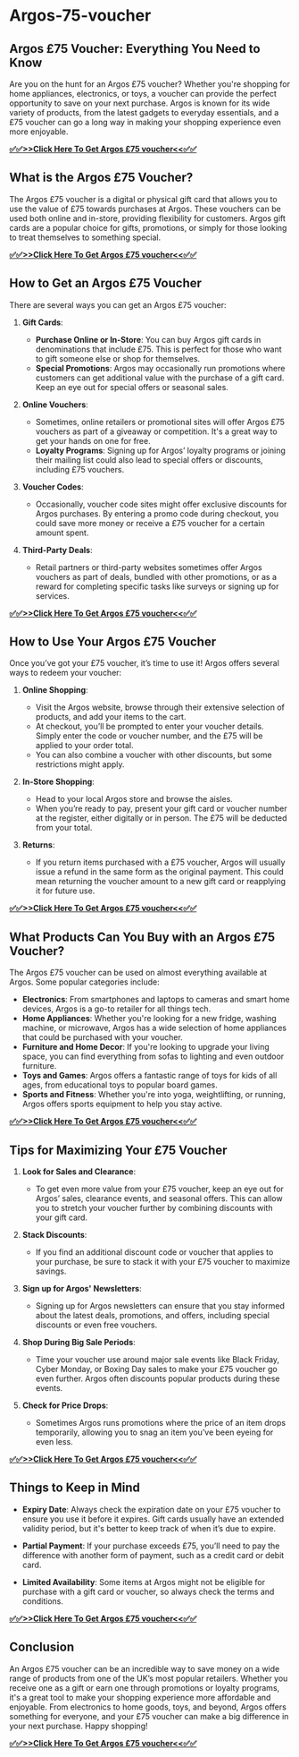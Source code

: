 # Argos-75-voucher
## Argos £75 Voucher: Everything You Need to Know

Are you on the hunt for an Argos £75 voucher? Whether you're shopping for home appliances, electronics, or toys, a voucher can provide the perfect opportunity to save on your next purchase. Argos is known for its wide variety of products, from the latest gadgets to everyday essentials, and a £75 voucher can go a long way in making your shopping experience even more enjoyable.

**[✅✅>>Click Here To Get Argos £75 voucher<<✅✅](https://sky.tg24shop.com/75-argos/)**

## What is the Argos £75 Voucher?

The Argos £75 voucher is a digital or physical gift card that allows you to use the value of £75 towards purchases at Argos. These vouchers can be used both online and in-store, providing flexibility for customers. Argos gift cards are a popular choice for gifts, promotions, or simply for those looking to treat themselves to something special.

**[✅✅>>Click Here To Get Argos £75 voucher<<✅✅](https://sky.tg24shop.com/75-argos/)**

## How to Get an Argos £75 Voucher

There are several ways you can get an Argos £75 voucher:

1. **Gift Cards**:
   - **Purchase Online or In-Store**: You can buy Argos gift cards in denominations that include £75. This is perfect for those who want to gift someone else or shop for themselves.
   - **Special Promotions**: Argos may occasionally run promotions where customers can get additional value with the purchase of a gift card. Keep an eye out for special offers or seasonal sales.

2. **Online Vouchers**:
   - Sometimes, online retailers or promotional sites will offer Argos £75 vouchers as part of a giveaway or competition. It's a great way to get your hands on one for free.
   - **Loyalty Programs**: Signing up for Argos’ loyalty programs or joining their mailing list could also lead to special offers or discounts, including £75 vouchers.

3. **Voucher Codes**:
   - Occasionally, voucher code sites might offer exclusive discounts for Argos purchases. By entering a promo code during checkout, you could save more money or receive a £75 voucher for a certain amount spent.

4. **Third-Party Deals**:
   - Retail partners or third-party websites sometimes offer Argos vouchers as part of deals, bundled with other promotions, or as a reward for completing specific tasks like surveys or signing up for services.

**[✅✅>>Click Here To Get Argos £75 voucher<<✅✅](https://sky.tg24shop.com/75-argos/)**

## How to Use Your Argos £75 Voucher

Once you’ve got your £75 voucher, it’s time to use it! Argos offers several ways to redeem your voucher:

1. **Online Shopping**:
   - Visit the Argos website, browse through their extensive selection of products, and add your items to the cart.
   - At checkout, you’ll be prompted to enter your voucher details. Simply enter the code or voucher number, and the £75 will be applied to your order total.
   - You can also combine a voucher with other discounts, but some restrictions might apply.

2. **In-Store Shopping**:
   - Head to your local Argos store and browse the aisles.
   - When you’re ready to pay, present your gift card or voucher number at the register, either digitally or in person. The £75 will be deducted from your total.

3. **Returns**:
   - If you return items purchased with a £75 voucher, Argos will usually issue a refund in the same form as the original payment. This could mean returning the voucher amount to a new gift card or reapplying it for future use.

**[✅✅>>Click Here To Get Argos £75 voucher<<✅✅](https://sky.tg24shop.com/75-argos/)**

## What Products Can You Buy with an Argos £75 Voucher?

The Argos £75 voucher can be used on almost everything available at Argos. Some popular categories include:

- **Electronics**: From smartphones and laptops to cameras and smart home devices, Argos is a go-to retailer for all things tech.
- **Home Appliances**: Whether you're looking for a new fridge, washing machine, or microwave, Argos has a wide selection of home appliances that could be purchased with your voucher.
- **Furniture and Home Decor**: If you're looking to upgrade your living space, you can find everything from sofas to lighting and even outdoor furniture.
- **Toys and Games**: Argos offers a fantastic range of toys for kids of all ages, from educational toys to popular board games.
- **Sports and Fitness**: Whether you're into yoga, weightlifting, or running, Argos offers sports equipment to help you stay active.

**[✅✅>>Click Here To Get Argos £75 voucher<<✅✅](https://sky.tg24shop.com/75-argos/)**

## Tips for Maximizing Your £75 Voucher

1. **Look for Sales and Clearance**:
   - To get even more value from your £75 voucher, keep an eye out for Argos’ sales, clearance events, and seasonal offers. This can allow you to stretch your voucher further by combining discounts with your gift card.
   
2. **Stack Discounts**:
   - If you find an additional discount code or voucher that applies to your purchase, be sure to stack it with your £75 voucher to maximize savings.

3. **Sign up for Argos' Newsletters**:
   - Signing up for Argos newsletters can ensure that you stay informed about the latest deals, promotions, and offers, including special discounts or even free vouchers.

4. **Shop During Big Sale Periods**:
   - Time your voucher use around major sale events like Black Friday, Cyber Monday, or Boxing Day sales to make your £75 voucher go even further. Argos often discounts popular products during these events.

5. **Check for Price Drops**:
   - Sometimes Argos runs promotions where the price of an item drops temporarily, allowing you to snag an item you’ve been eyeing for even less.

**[✅✅>>Click Here To Get Argos £75 voucher<<✅✅](https://sky.tg24shop.com/75-argos/)**

## Things to Keep in Mind

- **Expiry Date**: Always check the expiration date on your £75 voucher to ensure you use it before it expires. Gift cards usually have an extended validity period, but it's better to keep track of when it’s due to expire.
  
- **Partial Payment**: If your purchase exceeds £75, you’ll need to pay the difference with another form of payment, such as a credit card or debit card.
  
- **Limited Availability**: Some items at Argos might not be eligible for purchase with a gift card or voucher, so always check the terms and conditions.

**[✅✅>>Click Here To Get Argos £75 voucher<<✅✅](https://sky.tg24shop.com/75-argos/)**

## Conclusion

An Argos £75 voucher can be an incredible way to save money on a wide range of products from one of the UK’s most popular retailers. Whether you receive one as a gift or earn one through promotions or loyalty programs, it's a great tool to make your shopping experience more affordable and enjoyable. From electronics to home goods, toys, and beyond, Argos offers something for everyone, and your £75 voucher can make a big difference in your next purchase. Happy shopping!

**[✅✅>>Click Here To Get Argos £75 voucher<<✅✅](https://sky.tg24shop.com/75-argos/)**


